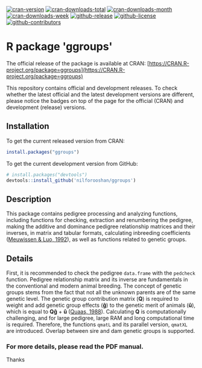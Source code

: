 [![cran-version](https://www.r-pkg.org/badges/version/ggroups)](https://cran.r-project.org/package=ggroups)
[![cran-downloads-total](https://cranlogs.r-pkg.org/badges/grand-total/ggroups?color=green)](https://cran.r-project.org/package=ggroups)
[![cran-downloads-month](https://cranlogs.r-pkg.org/badges/last-month/ggroups?color=green)](https://cran.r-project.org/package=ggroups)
[![cran-downloads-week](https://cranlogs.r-pkg.org/badges/last-week/ggroups?color=green)](https://cran.r-project.org/package=ggroups)
[![github-release](https://img.shields.io/github/release/nilforooshan/ggroups.svg)](https://github.com/nilforooshan/ggroups)
[![github-license](https://img.shields.io/github/license/nilforooshan/ggroups.svg)](https://github.com/nilforooshan/ggroups/blob/master/LICENSE)
[![github-contributors](https://img.shields.io/github/contributors/nilforooshan/ggroups.svg)](https://github.com/nilforooshan/ggroups/graphs/contributors/)

# R package 'ggroups'

The official release of the package is available at CRAN: [https://CRAN.R-project.org/package=ggroups](https://CRAN.R-project.org/package=ggroups)

This repository contains official and development releases. To check whether the latest official and the latest development versions are different, please notice the badges on top of the page for the official (CRAN) and development (release) versions.

## Installation

To get the current released version from CRAN:

```r
install.packages("ggroups")
```

To get the current development version from GitHub:

```r
# install.packages("devtools")
devtools::install_github('nilforooshan/ggroups')
```

## Description

This package contains pedigree processing and analyzing functions, including functions for checking, extraction and renumbering the pedigree, making the additive and dominance pedigree relationship matrices and their inverses, in matrix and tabular formats, calculating inbreeding coefficients ([Meuwissen & Luo, 1992](https://doi.org/10.1186/1297-9686-24-4-305)), as well as functions related to genetic groups.

## Details

First, it is recommended to check the pedigree `data.frame` with the `pedcheck` function. Pedigree relationship matrix and its inverse are fundamentals in the conventional and modern animal breeding. The concept of genetic groups stems from the fact that not all the unknown parents are of the same genetic level. The genetic group contribution matrix (**Q**) is required to weight and add genetic group effects (**&gcirc;**) to the genetic merit of animals (**&ucirc;**), which is equal to **Q&gcirc;** + **&ucirc;** ([Quaas, 1988](https://doi.org/10.3168/jds.S0022-0302(88)79691-5)). Calculating **Q** is computationally challenging, and for large pedigree, large RAM and long computational time is required. Therefore, the functions `qmatL` and its parallel version, `qmatXL` are introduced. Overlap between sire and dam genetic groups is supported.

### For more details, please read the PDF manual.

Thanks

